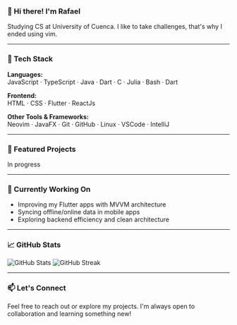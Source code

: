### 👋 Hi there! I'm Rafael

Studying CS at University of Cuenca. I like to take challenges, that's why I ended using vim.

---

### 🧰 Tech Stack

**Languages:**  
JavaScript · TypeScript · Java · Dart · C · Julia · Bash · Dart

**Frontend:**  
HTML · CSS · Flutter · ReactJs

**Other Tools & Frameworks:**  
Neovim · JavaFX · Git · GitHub · Linux · VSCode · IntelliJ

---

### 🚀 Featured Projects
In progress
<!--
- 🎮 [Elimination Game in Java](https://github.com/yourusername/elimination-game)  
  A JavaFX game using the MVC pattern, with input validation and turn management.

- 📱 [Routine App in Flutter](https://github.com/yourusername/routine-app)  
  A mobile app with offline-first architecture using Isar and sync logic.

- 🧮 [Numerical Methods in Julia](https://github.com/yourusername/julia-numerics)  
  Implementations of the Newton-Raphson method with automatic differentiation via ForwardDiff.

-->
---

### 🎯 Currently Working On

- Improving my Flutter apps with MVVM architecture  
- Syncing offline/online data in mobile apps  
- Exploring backend efficiency and clean architecture

---

### 📈 GitHub Stats

![GitHub Stats](https://github-readme-stats.vercel.app/api?username=yourusername&show_icons=true&theme=radical)
![GitHub Streak](https://streak-stats.demolab.com?user=yourusername&theme=radical)

---

### 📫 Let's Connect

Feel free to reach out or explore my projects. I'm always open to collaboration and learning something new!



<!--
**sigladon/sigladon** is a ✨ _special_ ✨ repository because its `README.md` (this file) appears on your GitHub profile.

Here are some ideas to get you started:

- 🔭 I’m currently working on ...
- 🌱 I’m currently learning ...
- 👯 I’m looking to collaborate on ...
- 🤔 I’m looking for help with ...
- 💬 Ask me about ...
- 📫 How to reach me: ...
- 😄 Pronouns: ...
- ⚡ Fun fact: ...
-->
